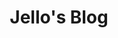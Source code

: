 ---
layout: home

title: Jello's Blog
titleTemplate: Personal Website

hero:
  name: Jello's Blog
  text: Personal Website
  tagline: What an incredible time to be a web developer.
# image:
#   src: /avatar-1.jpg
#   alt: avatar
#   actions:
#     - theme: brand
#       text: 更多详情
#       link: /daily/
#     - theme: alt
#       text: 访问我的GitHub
#       link: https://github.com/
#     - theme: alt
#       text: 关于我
#       link: /me/
features:
  - icon: ✍🏻
    title: Web Dev Blog
    details: 个人技术博客积累沉淀。
  - icon: 🖥️
    title: Showcases
    details: PC、H5、小程序、APP等开源项目作品展示。
---